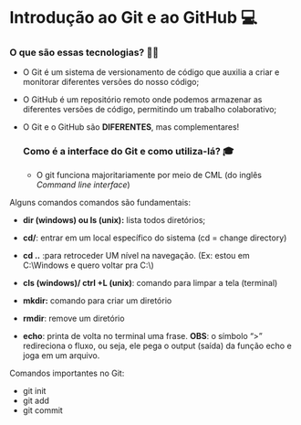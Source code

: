 # Introdução ao Git e ao GitHub :computer:

### O que são essas tecnologias? :woman_technologist:

* O Git é um sistema de versionamento de código que auxilia a criar e monitorar diferentes versões do nosso código;

- O GitHub é um repositório remoto onde podemos armazenar as diferentes versões de código, permitindo um trabalho colaborativo;

- O Git e o GitHub são **DIFERENTES**, mas complementares! 

  ### Como é a interface do Git e como utiliza-lá? :mortar_board:

  * O git funciona majoritariamente por meio de CML (do inglês *Command line interface*)

Alguns comandos comandos são fundamentais:

- **dir (windows) ou ls (unix):** lista todos diretórios;

- **cd/**:  entrar em um local específico do sistema (cd = change directory)

- **cd ..** :para retroceder UM nível na navegação. (Ex: estou em C:\Windows e quero voltar pra C:\\)

-  **cls (windows)/ ctrl +L (unix)**: comando para limpar a tela (terminal)

- **mkdir:** comando para criar um diretório

- **rmdir**: remove um diretório

- **echo**: printa de volta no terminal uma frase. **OBS**: o símbolo “>” redireciona  o fluxo, ou seja, ele pega o output (saída) da função echo e joga em um arquivo.

Comandos importantes no Git:

- git init
- git add
- git commit

